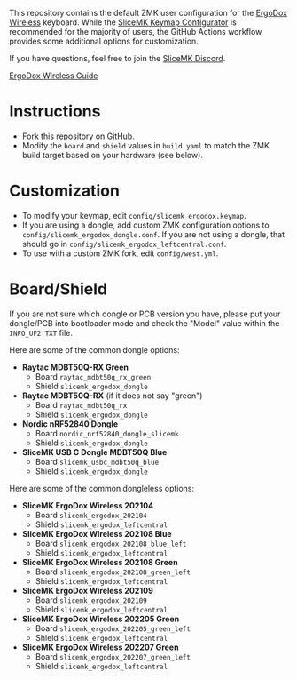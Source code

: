 This repository contains the default ZMK user configuration for the [ErgoDox
Wireless](https://www.slicemk.com/pages/ergodox-wireless) keyboard. While the
[SliceMK Keymap Configurator](https://config.slicemk.com/) is recommended for
the majority of users, the GitHub Actions workflow provides some additional
options for customization.

If you have questions, feel free to join the [SliceMK
Discord](https://discord.gg/FQvyd7BAaA).

[ErgoDox Wireless Guide](https://www.slicemk.com/pages/ergodox-wireless-guide)

# Instructions

- Fork this repository on GitHub.
- Modify the `board` and `shield` values in `build.yaml` to match the ZMK build
  target based on your hardware (see below).

# Customization

- To modify your keymap, edit `config/slicemk_ergodox.keymap`.
- If you are using a dongle, add custom ZMK configuration options to
  `config/slicemk_ergodox_dongle.conf`. If you are not using a dongle, that
  should go in `config/slicemk_ergodox_leftcentral.conf`.
- To use with a custom ZMK fork, edit `config/west.yml`.

# Board/Shield

If you are not sure which dongle or PCB version you have, please put your
dongle/PCB into bootloader mode and check the "Model" value within the
`INFO_UF2.TXT` file.

Here are some of the common dongle options:

- **Raytac MDBT50Q-RX Green**
	- Board `raytac_mdbt50q_rx_green`
	- Shield `slicemk_ergodox_dongle`
- **Raytac MDBT50Q-RX** (if it does not say "green")
	- Board `raytac_mdbt50q_rx`
	- Shield `slicemk_ergodox_dongle`
- **Nordic nRF52840 Dongle**
	- Board `nordic_nrf52840_dongle_slicemk`
	- Shield `slicemk_ergodox_dongle`
- **SliceMK USB C Dongle MDBT50Q Blue**
	- Board `slicemk_usbc_mdbt50q_blue`
	- Shield `slicemk_ergodox_dongle`

Here are some of the common dongleless options:

- **SliceMK ErgoDox Wireless 202104**
	- Board `slicemk_ergodox_202104`
	- Shield `slicemk_ergodox_leftcentral`
- **SliceMK ErgoDox Wireless 202108 Blue**
	- Board `slicemk_ergodox_202108_blue_left`
	- Shield `slicemk_ergodox_leftcentral`
- **SliceMK ErgoDox Wireless 202108 Green**
	- Board `slicemk_ergodox_202108_green_left`
	- Shield `slicemk_ergodox_leftcentral`
- **SliceMK ErgoDox Wireless 202109**
	- Board `slicemk_ergodox_202109`
	- Shield `slicemk_ergodox_leftcentral`
- **SliceMK ErgoDox Wireless 202205 Green**
	- Board `slicemk_ergodox_202205_green_left`
	- Shield `slicemk_ergodox_leftcentral`
- **SliceMK ErgoDox Wireless 202207 Green**
	- Board `slicemk_ergodox_202207_green_left`
	- Shield `slicemk_ergodox_leftcentral`
